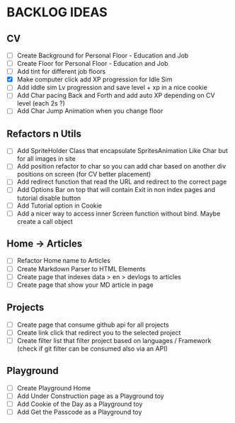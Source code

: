 # BACKLOG IDEAS

## CV

-   [ ] Create Background for Personal Floor - Education and Job
-   [ ] Create Floor for Personal Floor - Education and Job
-   [ ] Add tint for different job floors
-   [x] Make computer click add XP progression for Idle Sim
-   [ ] Add iddle sim Lv progression and save level + xp in a nice cookie
-   [ ] Add Char pacing Back and Forth and add auto XP depending on CV level (each 2s ?)
-   [ ] Add Char Jump Animation when you change floor

## Refactors n Utils

-   [ ] Add SpriteHolder Class that encapsulate SpritesAnimation Like Char but for all images in site
-   [ ] Add position refactor to char so you can add char based on another div positions on screen (for CV better placement)
-   [ ] Add redirect function that read the URL and redirect to the correct page
-   [ ] Add Options Bar on top that will contain Exit in non index pages and tutorial disable button
-   [ ] Add Tutorial option in Cookie
-   [ ] Add a nicer way to access inner Screen function without bind. Maybe create a call object

## Home -> Articles

- [ ] Refactor Home name to Articles
- [ ] Create Markdown Parser to HTML Elements
- [ ] Create page that indexes data > en > devlogs to articles
- [ ] Create page that show your MD article in page

##  Projects

- [ ] Create page that consume github api for all projects
- [ ] Create link click that redirect you to the selected project
- [ ] Create filter list that filter project based on languages / Framework (check if git filter can be consumed also via an API)

## Playground
- [ ] Create Playground Home
- [ ] Add Under Construction page as a Playground toy
- [ ] Add Cookie of the Day as a Playground toy
- [ ] Add Get the Passcode as a Playground toy